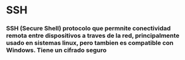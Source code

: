 # SSH
### SSH (Secure Shell) protocolo que permnite conectividad remota entre dispositivos a traves de la red, principalmente usado en sistemas linux, pero tambien es compatible con Windows. Tiene un cifrado seguro
